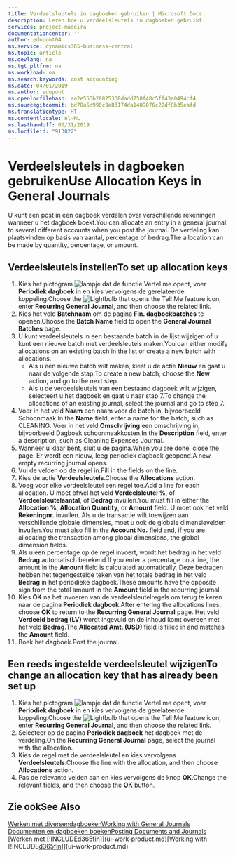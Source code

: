 ```yaml
---
title: Verdeelsleutels in dagboeken gebruiken | Microsoft Docs
description: Leren hoe u verdeelsleutels in dagboeken gebruikt.
services: project-madeira
documentationcenter: ''
author: edupont04
ms.service: dynamics365-business-central
ms.topic: article
ms.devlang: na
ms.tgt_pltfrm: na
ms.workload: na
ms.search.keywords: cost accounting
ms.date: 04/01/2019
ms.author: edupont
ms.openlocfilehash: aa2e553b28825338dadd758f48c5ff43a0494cf4
ms.sourcegitcommit: bd78a5d990c9e83174da1409076c22df8b35eafd
ms.translationtype: HT
ms.contentlocale: nl-NL
ms.lasthandoff: 03/31/2019
ms.locfileid: "913822"
---
```

# <a name="use-allocation-keys-in-general-journals"></a><span data-ttu-id="64c18-103">Verdeelsleutels in dagboeken gebruiken</span><span class="sxs-lookup"><span data-stu-id="64c18-103">Use Allocation Keys in General Journals</span></span>
<span data-ttu-id="64c18-104">U kunt een post in een dagboek verdelen over verschillende rekeningen wanneer u het dagboek boekt.</span><span class="sxs-lookup"><span data-stu-id="64c18-104">You can allocate an entry in a general journal to several different accounts when you post the journal.</span></span> <span data-ttu-id="64c18-105">De verdeling kan plaatsvinden op basis van aantal, percentage of bedrag.</span><span class="sxs-lookup"><span data-stu-id="64c18-105">The allocation can be made by quantity, percentage, or amount.</span></span>

## <a name="to-set-up-allocation-keys"></a><span data-ttu-id="64c18-106">Verdeelsleutels instellen</span><span class="sxs-lookup"><span data-stu-id="64c18-106">To set up allocation keys</span></span>
1. <span data-ttu-id="64c18-107">Kies het pictogram ![lampje dat de functie Vertel me opent](media/ui-search/search_small.png "Vertel me wat u wilt doen"), voer **Periodiek dagboek** in en kies vervolgens de gerelateerde koppeling.</span><span class="sxs-lookup"><span data-stu-id="64c18-107">Choose the ![Lightbulb that opens the Tell Me feature](media/ui-search/search_small.png "Tell me what you want to do") icon, enter **Recurring General Journal**, and then choose the related link.</span></span>
2. <span data-ttu-id="64c18-108">Kies het veld **Batchnaam** om de pagina **Fin. dagboekbatches** te openen.</span><span class="sxs-lookup"><span data-stu-id="64c18-108">Choose the **Batch Name** field to open the **General Journal Batches** page.</span></span>
3. <span data-ttu-id="64c18-109">U kunt verdeelsleutels in een bestaande batch in de lijst wijzigen of u kunt een nieuwe batch met verdeelsleutels maken.</span><span class="sxs-lookup"><span data-stu-id="64c18-109">You can either modify allocations on an existing batch in the list or create a new batch with allocations.</span></span>
   * <span data-ttu-id="64c18-110">Als u een nieuwe batch wilt maken, kiest u de actie **Nieuw** en gaat u naar de volgende stap.</span><span class="sxs-lookup"><span data-stu-id="64c18-110">To create a new batch, choose the **New** action, and go to the next step.</span></span>
   * <span data-ttu-id="64c18-111">Als u de verdeelsleutels van een bestaand dagboek wilt wijzigen, selecteert u het dagboek en gaat u naar stap 7.</span><span class="sxs-lookup"><span data-stu-id="64c18-111">To change the allocations of an existing journal, select the journal and go to step 7.</span></span>    
4. <span data-ttu-id="64c18-112">Voer in het veld **Naam** een naam voor de batch in, bijvoorbeeld Schoonmaak.</span><span class="sxs-lookup"><span data-stu-id="64c18-112">In the **Name** field, enter a name for the batch, such as CLEANING.</span></span> <span data-ttu-id="64c18-113">Voer in het veld **Omschrijving** een omschrijving in, bijvoorbeeld Dagboek schoonmaakkosten.</span><span class="sxs-lookup"><span data-stu-id="64c18-113">In the **Description** field, enter a description, such as Cleaning Expenses Journal.</span></span>
5. <span data-ttu-id="64c18-114">Wanneer u klaar bent, sluit u de pagina.</span><span class="sxs-lookup"><span data-stu-id="64c18-114">When you are done, close the page.</span></span> <span data-ttu-id="64c18-115">Er wordt een nieuw, leeg periodiek dagboek geopend.</span><span class="sxs-lookup"><span data-stu-id="64c18-115">A new, empty recurring journal opens.</span></span>
6. <span data-ttu-id="64c18-116">Vul de velden op de regel in.</span><span class="sxs-lookup"><span data-stu-id="64c18-116">Fill in the fields on the line.</span></span>
7. <span data-ttu-id="64c18-117">Kies de actie **Verdeelsleutels**.</span><span class="sxs-lookup"><span data-stu-id="64c18-117">Choose the **Allocations** action.</span></span>
8. <span data-ttu-id="64c18-118">Voeg voor elke verdeelsleutel een regel toe.</span><span class="sxs-lookup"><span data-stu-id="64c18-118">Add a line for each allocation.</span></span> <span data-ttu-id="64c18-119">U moet ofwel het veld **Verdeelsleutel %**, of **Verdeelsleutelaantal**, of **Bedrag** invullen.</span><span class="sxs-lookup"><span data-stu-id="64c18-119">You must fill in either the **Allocation %**, **Allocation Quantity**, or **Amount** field.</span></span> <span data-ttu-id="64c18-120">U moet ook het veld **Rekeningnr.** invullen. Als u de transactie wilt toewijzen aan verschillende globale dimensies, moet u ook de globale dimensievelden invullen.</span><span class="sxs-lookup"><span data-stu-id="64c18-120">You must also fill in the **Account No.** field and, if you are allocating the transaction among global dimensions, the global dimension fields.</span></span>
9. <span data-ttu-id="64c18-121">Als u een percentage op de regel invoert, wordt het bedrag in het veld **Bedrag** automatisch berekend.</span><span class="sxs-lookup"><span data-stu-id="64c18-121">If you enter a percentage on a line, the amount in the **Amount** field is calculated automatically.</span></span> <span data-ttu-id="64c18-122">Deze bedragen hebben het tegengestelde teken van het totale bedrag in het veld **Bedrag** in het periodieke dagboek.</span><span class="sxs-lookup"><span data-stu-id="64c18-122">These amounts have the opposite sign from the total amount in the **Amount** field in the recurring journal.</span></span>
10. <span data-ttu-id="64c18-123">Kies **OK** na het invoeren van de verdeelsleutelregels om terug te keren naar de pagina **Periodiek dagboek**.</span><span class="sxs-lookup"><span data-stu-id="64c18-123">After entering the allocations lines, choose **OK** to return to the **Recurring General Journal** page.</span></span> <span data-ttu-id="64c18-124">Het veld **Verdeeld bedrag (LV)** wordt ingevuld en de inhoud komt overeen met het veld **Bedrag**.</span><span class="sxs-lookup"><span data-stu-id="64c18-124">The **Allocated Amt. (USD)** field is filled in and matches the **Amount** field.</span></span>
11. <span data-ttu-id="64c18-125">Boek het dagboek.</span><span class="sxs-lookup"><span data-stu-id="64c18-125">Post the journal.</span></span>

## <a name="to-change-an-allocation-key-that-has-already-been-set-up"></a><span data-ttu-id="64c18-126">Een reeds ingestelde verdeelsleutel wijzigen</span><span class="sxs-lookup"><span data-stu-id="64c18-126">To change an allocation key that has already been set up</span></span>
1. <span data-ttu-id="64c18-127">Kies het pictogram ![lampje dat de functie Vertel me opent](media/ui-search/search_small.png "Vertel me wat u wilt doen"), voer **Periodiek dagboek** in en kies vervolgens de gerelateerde koppeling.</span><span class="sxs-lookup"><span data-stu-id="64c18-127">Choose the ![Lightbulb that opens the Tell Me feature](media/ui-search/search_small.png "Tell me what you want to do") icon, enter **Recurring General Journal**, and then choose the related link.</span></span>
2. <span data-ttu-id="64c18-128">Selecteer op de pagina **Periodiek dagboek** het dagboek met de verdeling.</span><span class="sxs-lookup"><span data-stu-id="64c18-128">On the **Recurring General Journal** page, select the journal with the allocation.</span></span>
3. <span data-ttu-id="64c18-129">Kies de regel met de verdeelsleutel en kies vervolgens **Verdeelsleutels**.</span><span class="sxs-lookup"><span data-stu-id="64c18-129">Choose the line with the allocation, and then choose **Allocations** action.</span></span>
4. <span data-ttu-id="64c18-130">Pas de relevante velden aan en kies vervolgens de knop **OK**.</span><span class="sxs-lookup"><span data-stu-id="64c18-130">Change the relevant fields, and then choose the **OK** button.</span></span>

## <a name="see-also"></a><span data-ttu-id="64c18-131">Zie ook</span><span class="sxs-lookup"><span data-stu-id="64c18-131">See Also</span></span>
[<span data-ttu-id="64c18-132">Werken met diversendagboeken</span><span class="sxs-lookup"><span data-stu-id="64c18-132">Working with General Journals</span></span>](ui-work-general-journals.md)  
[<span data-ttu-id="64c18-133">Documenten en dagboeken boeken</span><span class="sxs-lookup"><span data-stu-id="64c18-133">Posting Documents and Journals</span></span>](ui-post-documents-journals.md)  
<span data-ttu-id="64c18-134">[Werken met [!INCLUDE[d365fin](includes/d365fin_md.md)]](ui-work-product.md)</span><span class="sxs-lookup"><span data-stu-id="64c18-134">[Working with [!INCLUDE[d365fin](includes/d365fin_md.md)]](ui-work-product.md)</span></span>
